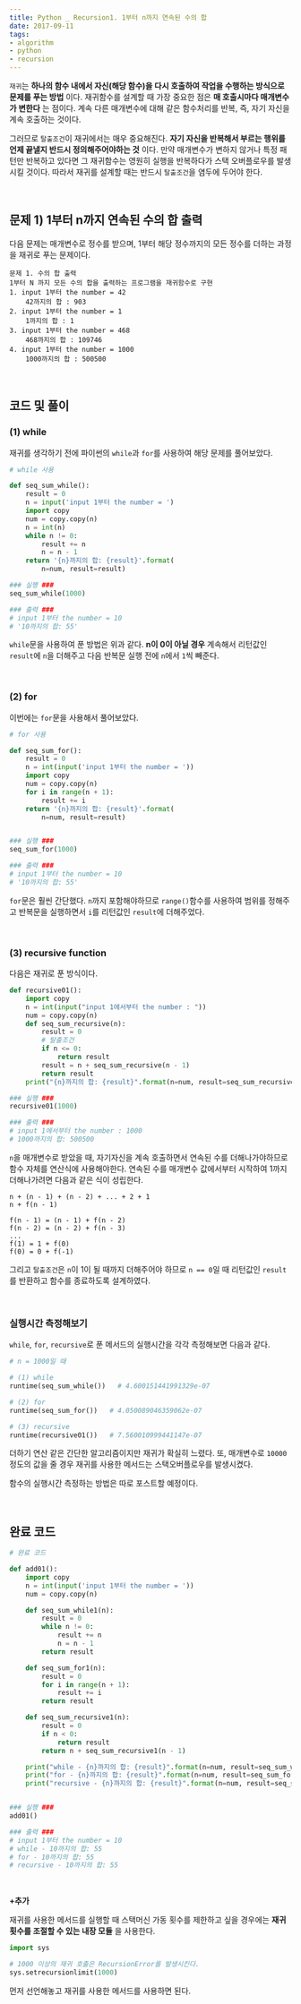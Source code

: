 ```yaml
---
title: Python _ Recursion1. 1부터 n까지 연속된 수의 합
date: 2017-09-11
tags:
- algorithm
- python
- recursion
---
```


`재귀`는 **하나의 함수 내에서 자신(해당 함수)을 다시 호출하여 작업을 수행하는 방식으로 문제를 푸는 방법**
이다. 재귀함수를 설계할 때 가장 중요한 점은 **매 호출시마다 매개변수가 변한다**
는 점이다. 계속 다른 매개변수에 대해 같은 함수처리를 반복, 즉, 자기 자신을 계속 호출하는 것이다.

그러므로 `탈출조건`이 재귀에서는 매우 중요해진다. **자기 자신을 반복해서 부르는 행위를 언제 끝낼지 반드시 정의해주어야하는 것**
이다. 만약 매개변수가 변하지 않거나 특정 패턴만 반복하고 있다면 그 재귀함수는 영원히 실행을 반복하다가 스택 오버플로우를 발생시킬 것이다. 따라서 재귀를 설계할 때는 반드시 `탈출조건`을 염두에 두어야 한다.

<br>

## 문제 1) 1부터 n까지 연속된 수의 합 출력

다음 문제는 매개변수로 정수를 받으며, 1부터 해당 정수까지의 모든 정수를 더하는 과정을 재귀로 푸는 문제이다.

```
문제 1. 수의 합 출력
1부터 N 까지 모든 수의 합을 출력하는 프로그램을 재귀함수로 구현
1. input 1부터 the number = 42
    42까지의 합 : 903
2. input 1부터 the number = 1
    1까지의 합 : 1
3. input 1부터 the number = 468
    468까지의 합 : 109746
4. input 1부터 the number = 1000
    1000까지의 합 : 500500
```

<br>


## 코드 및 풀이

### (1) while

재귀를 생각하기 전에 파이썬의 `while`과 `for`를 사용하여 해당 문제를 풀어보았다.

```python
# while 사용

def seq_sum_while():
    result = 0
    n = input('input 1부터 the number = ')
    import copy
    num = copy.copy(n)
    n = int(n)
    while n != 0:
        result += n
        n = n - 1
    return '{n}까지의 합: {result}'.format(
        n=num, result=result)

### 실행 ###     
seq_sum_while(1000)

### 출력 ###
# input 1부터 the number = 10
# '10까지의 합: 55'
```

`while`문을 사용하여 푼 방법은 위과 같다. **n이 0이 아닐 경우** 계속해서 리턴값인 `result`에 `n`을 더해주고 다음 반복문 실행 전에 `n`에서 `1`씩 빼준다.

<br>

### (2) for

이번에는 `for`문을 사용해서 풀어보았다.

```python
# for 사용

def seq_sum_for():
    result = 0
    n = int(input('input 1부터 the number = '))
    import copy
    num = copy.copy(n)
    for i in range(n + 1):
        result += i
    return '{n}까지의 합: {result}'.format(
        n=num, result=result)


### 실행 ###
seq_sum_for(1000)

### 출력 ###
# input 1부터 the number = 10
# '10까지의 합: 55'
```

`for`문은 훨씬 간단했다. `n`까지 포함해야하므로 `range()`함수를 사용하여 범위를 정해주고 반복문을 실행하면서 `i`를 리턴값인 `result`에 더해주었다.

<br>

### (3) recursive function

다음은 재귀로 푼 방식이다.

```python
def recursive01():
    import copy
    n = int(input("input 1에서부터 the number : "))
    num = copy.copy(n)
    def seq_sum_recursive(n):
        result = 0
        # 탈출조건
        if n <= 0:
            return result
        result = n + seq_sum_recursive(n - 1)
        return result
    print("{n}까지의 합: {result}".format(n=num, result=seq_sum_recursive(n)))

### 실행 ###
recursive01(1000)

### 출력 ###
# input 1에서부터 the number : 1000
# 1000까지의 합: 500500
```

`n`을 매개변수로 받았을 때, 자기자신을 계속 호출하면서 연속된 수를 더해나가야하므로 함수 자체를 연산식에 사용해야한다. 연속된 수를 매개변수 값에서부터 시작하여 1까지 더해나가려면 다음과 같은 식이 성립한다.

```
n + (n - 1) + (n - 2) + ... + 2 + 1
n + f(n - 1)

f(n - 1) = (n - 1) + f(n - 2)
f(n - 2) = (n - 2) + f(n - 3)
...
f(1) = 1 + f(0)
f(0) = 0 + f(-1)
```

그리고 `탈출조건`은 `n`이 1이 될 때까지 더해주어야 하므로 `n == 0`일 때 리턴값인 `result`를 반환하고 함수를 종료하도록 설계하였다.

<br>

### 실행시간 측정해보기

`while`, `for`, `recursive`로 푼 메서드의 실행시간을 각각 측정해보면 다음과 같다.

```python
# n = 1000일 때

# (1) while
runtime(seq_sum_while())   # 4.600151441991329e-07

# (2) for
runtime(seq_sum_for())   # 4.050089046359062e-07

# (3) recursive
runtime(recursive01())   # 7.560010999441147e-07
```

더하기 연산 같은 간단한 알고리즘이지만 재귀가 확실히 느렸다. 또, 매개변수로 `10000` 정도의 값을 줄 경우 재귀를 사용한 메서드는 스택오버플로우를 발생시켰다.

함수의 실행시간 측정하는 방법은 따로 포스트할 예정이다.

<br>

## 완료 코드

```python
# 완료 코드

def add01():
    import copy
    n = int(input('input 1부터 the number = '))
    num = copy.copy(n)

    def seq_sum_while1(n):
        result = 0
        while n != 0:
            result += n
            n = n - 1
        return result

    def seq_sum_for1(n):
        result = 0
        for i in range(n + 1):
            result += i
        return result

    def seq_sum_recursive1(n):
        result = 0
        if n < 0:
            return result
        return n + seq_sum_recursive1(n - 1)

    print("while - {n}까지의 합: {result}".format(n=num, result=seq_sum_while1(n)))
    print("for - {n}까지의 합: {result}".format(n=num, result=seq_sum_for1(n)))
    print("recursive - {n}까지의 합: {result}".format(n=num, result=seq_sum_recursive1(n)))


### 실행 ###
add01()

### 출력 ###
# input 1부터 the number = 10
# while - 10까지의 합: 55
# for - 10까지의 합: 55
# recursive - 10까지의 합: 55
```

<br>

**+추가**

재귀를 사용한 메서드를 실행할 때 스택머신 가동 횟수를 제한하고 싶을 경우에는 **재귀 횟수를 조절할 수 있는 내장 모듈**
을 사용한다.

```python
import sys

# 1000 이상의 재귀 호출은 RecursionError를 발생시킨다.
sys.setrecursionlimit(1000)
```

먼저 선언해놓고 재귀를 사용한 메서드를 사용하면 된다.

<br>
